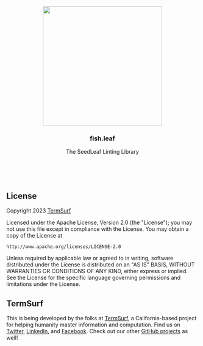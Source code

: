 <br/>
<br/>
<br/>
<br/>
<br/>
<br/>
<br/>

<p align='center'>
  <img src='https://github.com/termsurf/fish.leaf/blob/make/view/view.svg?raw=true' height='312'>
</p>

<h3 align='center'>fish.leaf</h3>
<p align='center'>
  The SeedLeaf Linting Library
</p>

<br/>
<br/>
<br/>

## License

Copyright 2023 <a href='https://term.surf'>TermSurf</a>

Licensed under the Apache License, Version 2.0 (the "License");
you may not use this file except in compliance with the License.
You may obtain a copy of the License at

    http://www.apache.org/licenses/LICENSE-2.0

Unless required by applicable law or agreed to in writing, software
distributed under the License is distributed on an "AS IS" BASIS,
WITHOUT WARRANTIES OR CONDITIONS OF ANY KIND, either express or implied.
See the License for the specific language governing permissions and
limitations under the License.

## TermSurf

This is being developed by the folks at [TermSurf](https://term.surf), a California-based project for helping humanity master information and computation. Find us on [Twitter](https://twitter.com/termsurf), [LinkedIn](https://www.linkedin.com/company/termsurf), and [Facebook](https://www.facebook.com/termsurf). Check out our other [GitHub projects](https://github.com/termsurf) as well!
